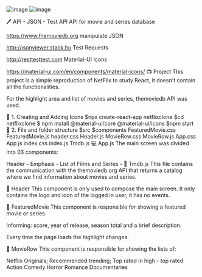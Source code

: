 ![image](https://user-images.githubusercontent.com/63275054/138734075-673a666d-0b16-494e-b256-75ca851a98b0.png)
![image](https://user-images.githubusercontent.com/63275054/138734118-db29372b-d443-4879-9807-23af4f591957.png)



🖊️ API - JSON - Test API
API for movie and series database

 https://www.themoviedb.org
manipulate JSON

 http://jsonviewer.stack.hu
Test Requests

 http://resttesttest.com
Material-UI Icons

 https://material-ui.com/en/components/material-icons/
📺 Project
This project is a simple reproduction of NetFlix to study React, it doesn't contain all the functionalities.

For the highlight area and list of movies and series, themoviedb API was used.

📎 1. Creating and Adding Icons
$npx create-react-app netflixclone
$cd netflixclone
$ npm install @material-ui/core @material-ui/icons
$npm start
📎 2. File and folder structure
$src
$components
FeaturedMovie.css
FeaturedMovie.js
header.css
Header.js
MovieRow.css
MovieRow.js
App.css
App.js
index.css
index.js
Tmdb.js
💻 App.js
The main screen was divided into 03 components:

Header -
Emphasis -
List of Films and Series -
📎 ​Tmdb.js
This file contains the communication with the themoviedb.org API that returns a catalog where we find information about movies and series.

📎 Header
This component is only used to compose the main screen. It only contains the logo and icon of the logged in user, it has no events.

📎 FeaturedMovie
This component is responsible for showing a featured movie or series.

Informing: score, year of release, season total and a brief description.

Every time the page loads the highlight changes.

📎 MovieRow
This component is responsible for showing the lists of:

Netflix Originals;
Recommended trending;
Top rated in high - top rated
Action
Comedy
Horror
Romance
Documentaries
